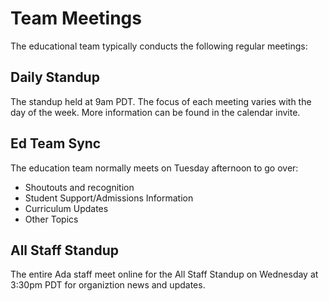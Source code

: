 # Team Meetings

The educational team typically conducts the following regular meetings:

## Daily Standup

The standup held at 9am PDT.  The focus of each meeting varies with the day of the week.  More information can be found in the calendar invite.

## Ed Team Sync

The education team normally meets on Tuesday afternoon to go over:

- Shoutouts and recognition
- Student Support/Admissions Information
- Curriculum Updates
- Other Topics

## All Staff Standup

The entire Ada staff meet online for the All Staff Standup on Wednesday at 3:30pm PDT for organiztion news and updates.


